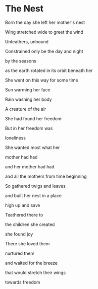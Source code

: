 # The Nest

Born the day she left her mother's nest

Wing stretched wide to greet the wind

Unteathers, unbound

Constrained only be the day and night

by the seasons

as the earth rotated in its orbit beneath her



She went on this way for some time

Sun warming her face

Rain washing her body

A creature of the air

She had found her freedom



But in her freedom was

loneliness

She wanted most what her 

mother had had

and her mother had had

and all the mothers from time beginning



So gathered twigs and leaves

and built her nest in a place

high up and save

Teathered there to 

the children she created

she found joy



There she loved them

nurtured them

and waited for the breeze

that would stretch their wings

towards freedom
